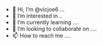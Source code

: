 - 👋 Hi, I’m @vicjoe6 ...
- 👀 I’m interested in ..
- 🌱 I’m currently learning ....
- 💞️ I’m looking to collaborate on ....
- 📫 How to reach me ....

<!---
vicjoe6/vicjoe6 is a ✨ special ✨ repository because its `README.md` (this file) appears on your GitHub profile.
You can click the Preview link to take a look at your changes.
--->
